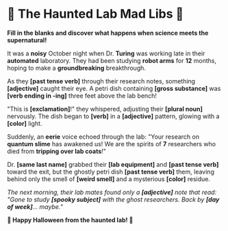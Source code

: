 # 🎃 The Haunted Lab Mad Libs 🧪

**Fill in the blanks and discover what happens when science meets the supernatural!**

It was a **noisy** October night when Dr. **Turing** was working late in their **automated** laboratory. They had been studying **robot arms** for **12** months, hoping to make a **groundbreaking** breakthrough.

As they **[past tense verb]** through their research notes, something **[adjective]** caught their eye. A petri dish containing **[gross substance]** was **[verb ending in -ing]** three feet above the lab bench! 

"This is **[exclamation]**!" they whispered, adjusting their **[plural noun]** nervously. The dish began to **[verb]** in a **[adjective]** pattern, glowing with a **[color]** light.

Suddenly, an **eerie** voice echoed through the lab: "Your research on **quantum slime** has awakened us! We are the spirits of **7** researchers who died from **tripping over lab coats**!"

Dr. **[same last name]** grabbed their **[lab equipment]** and **[past tense verb]** toward the exit, but the ghostly petri dish **[past tense verb]** them, leaving behind only the smell of **[weird smell]** and a mysterious **[color]** residue.

*The next morning, their lab mates found only a **[adjective]** note that read: "Gone to study **[spooky subject]** with the ghost researchers. Back by **[day of week]**... maybe."*

**🧬 Happy Halloween from the haunted lab! 👻**
